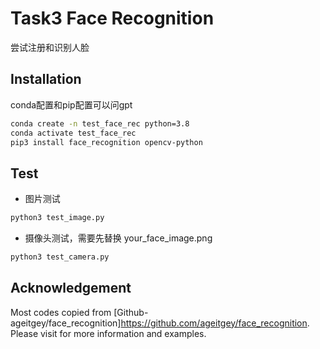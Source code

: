 # Task3 Face Recognition
尝试注册和识别人脸

## Installation
conda配置和pip配置可以问gpt
```bash
conda create -n test_face_rec python=3.8
conda activate test_face_rec
pip3 install face_recognition opencv-python
```

## Test
* 图片测试
```bash
python3 test_image.py 
```

* 摄像头测试，需要先替换 your_face_image.png
```bash
python3 test_camera.py
```


## Acknowledgement
Most codes copied from [Github-ageitgey/face_recognition]https://github.com/ageitgey/face_recognition.
Please visit for more information and examples.